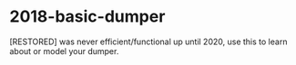 # 2018-basic-dumper
[RESTORED] was never efficient/functional up until 2020, use this to learn about or model your dumper.
